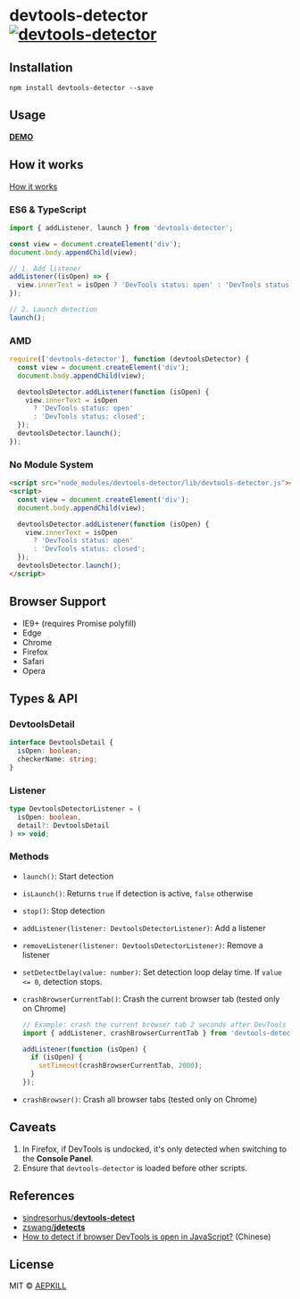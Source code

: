 # devtools-detector [![devtools-detector](https://img.shields.io/npm/v/devtools-detector.svg?colorB=green&label=devtools-detector)](https://www.npmjs.com/package/devtools-detector)

## Installation

`npm install devtools-detector --save`

## Usage

**[DEMO](http://blog.aepkill.com/demos/devtools-detector/)**

## How it works

[How it works](./HOW_IT_WORKS.md)

### ES6 & TypeScript

```javascript
import { addListener, launch } from 'devtools-detector';

const view = document.createElement('div');
document.body.appendChild(view);

// 1. Add listener
addListener((isOpen) => {
  view.innerText = isOpen ? 'DevTools status: open' : 'DevTools status: closed';
});

// 2. Launch detection
launch();
```

### AMD

```javascript
require(['devtools-detector'], function (devtoolsDetector) {
  const view = document.createElement('div');
  document.body.appendChild(view);

  devtoolsDetector.addListener(function (isOpen) {
    view.innerText = isOpen
      ? 'DevTools status: open'
      : 'DevTools status: closed';
  });
  devtoolsDetector.launch();
});
```

### No Module System

```html
<script src="node_modules/devtools-detector/lib/devtools-detector.js"></script>
<script>
  const view = document.createElement('div');
  document.body.appendChild(view);

  devtoolsDetector.addListener(function (isOpen) {
    view.innerText = isOpen
      ? 'DevTools status: open'
      : 'DevTools status: closed';
  });
  devtoolsDetector.launch();
</script>
```

## Browser Support

- IE9+ (requires Promise polyfill)
- Edge
- Chrome
- Firefox
- Safari
- Opera

## Types & API

### DevtoolsDetail

```typescript
interface DevtoolsDetail {
  isOpen: boolean;
  checkerName: string;
}
```

### Listener

```typescript
type DevtoolsDetectorListener = (
  isOpen: boolean,
  detail?: DevtoolsDetail
) => void;
```

### Methods

- `launch()`: Start detection
- `isLaunch()`: Returns `true` if detection is active, `false` otherwise
- `stop()`: Stop detection
- `addListener(listener: DevtoolsDetectorListener)`: Add a listener
- `removeListener(listener: DevtoolsDetectorListener)`: Remove a listener
- `setDetectDelay(value: number)`: Set detection loop delay time. If `value <= 0`, detection stops.
- `crashBrowserCurrentTab()`: Crash the current browser tab (tested only on Chrome)

  ```typescript
  // Example: crash the current browser tab 2 seconds after DevTools is opened
  import { addListener, crashBrowserCurrentTab } from 'devtools-detector';

  addListener(function (isOpen) {
    if (isOpen) {
      setTimeout(crashBrowserCurrentTab, 2000);
    }
  });
  ```

- `crashBrowser()`: Crash all browser tabs (tested only on Chrome)

## Caveats

1. In Firefox, if DevTools is undocked, it's only detected when switching to the **Console Panel**.
2. Ensure that `devtools-detector` is loaded before other scripts.

## References

- [sindresorhus/**devtools-detect**](https://github.com/sindresorhus/devtools-detect)
- [zswang/**jdetects**](https://github.com/zswang/jdetects)
- [How to detect if browser DevTools is open in JavaScript?](https://www.zhihu.com/question/24188524) (Chinese)

## License

MIT © [AEPKILL](mailto:a@aepkill.com)